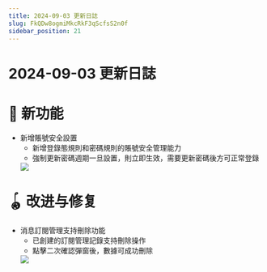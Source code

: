 ```yaml
---
title: 2024-09-03 更新日誌
slug: FkQDw8ogmiMkcRkF3qScfsS2n0f
sidebar_position: 21
---
```



# 2024-09-03 更新日誌

# 🎉 新功能

- 新增賬號安全設置
    - 新增登錄態規則和密碼規則的賬號安全管理能力
    - 強制更新密碼週期一旦設置，則立即生效，需要更新密碼後方可正常登錄
    <img src="/assets/MXDtb4IMXoqaf5xmBzRcYG9PnZe.png" src-width="3808" src-height="1616" align="center"/>

# 🪀 改进与修复

- 消息訂閱管理支持刪除功能
    - 已創建的訂閱管理記錄支持刪除操作
    - 點擊二次確認彈窗後，數據可成功刪除
    <img src="/assets/PVsGbKH4To6yttxXFO8cuKvlnNh.png" src-width="3800" src-height="1598" align="center"/>

